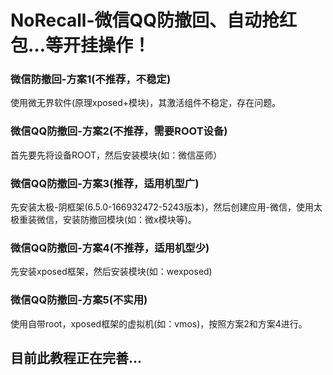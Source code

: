 # NoRecall-微信QQ防撤回、自动抢红包…等开挂操作！
### 微信防撤回-方案1(不推荐，不稳定)
使用微无界软件(原理xposed+模块)，其激活组件不稳定，存在问题。
### 微信QQ防撤回-方案2(不推荐，需要ROOT设备)
首先要先将设备ROOT，然后安装模块(如：微信巫师）
### 微信QQ防撤回-方案3(推荐，适用机型广)
先安装太极-阴框架(6.5.0-166932472-5243版本)，然后创建应用-微信，使用太极重装微信，安装防撤回模块(如：微x模块等)。
### 微信QQ防撤回-方案4(不推荐，适用机型少)
先安装xposed框架，然后安装模块(如：wexposed)
### 微信QQ防撤回-方案5(不实用)
使用自带root，xposed框架的虚拟机(如：vmos)，按照方案2和方案4进行。
## 目前此教程正在完善…
